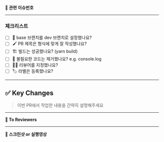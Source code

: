 **📌 관련 이슈번호**

---

### 체크리스트

- [ ]  🎋 base 브랜치를 dev 브랜치로 설정했나요?
- [ ]  🖌️ PR 제목은 형식에 맞게 잘 작성했나요?
- [ ]  🏗️ 빌드는 성공했나요? (yarn build)
- [ ]  🧹 불필요한 코드는 제거했나요? e.g. console.log
- [ ]  🙇‍♂️ 리뷰어를 지정했나요?
- [ ]  🏷️ 라벨은 등록했나요?

---

## ✅ Key Changes

> 이번 PR에서 작업한 내용을 간략히 설명해주세요
> 

---

**📢 To Reviewers**

---

**📸 스크린샷 or 실행영상**
